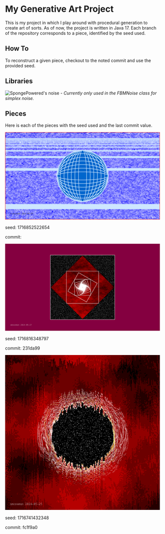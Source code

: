 # My Generative Art Project

This is my project in which I play around with procedural generation to create art of sorts. As of now, the project is written in Java 17. Each branch of the repository corresponds to a piece, identified by the seed used.

## How To

To reconstruct a given piece, checkout to the noted commit and use the provided seed. 

## Libraries

![SpongePowered's noise](https://github.com/SpongePowered/noise) - _Currently only used in the FBMNoise class for simplex noise._

## Pieces

Here is each of the pieces with the seed used and the last commit value.

![](https://github.com/a-moseman/GenerativeArt/blob/1716852522654/pieces/1716852522654.png)

seed: 1716852522654

commit: 

![](https://github.com/a-moseman/GenerativeArt/blob/1716816348797/pieces/1716816348797.png)

seed: 1716816348797

commit: 231da99

![](https://github.com/a-moseman/GenerativeArt/blob/1716741432348/pieces/1716741432348.png)

seed: 1716741432348

commit: fc1f9a0
